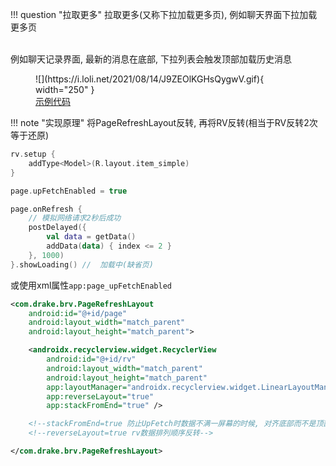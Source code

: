 !!! question "拉取更多"
    拉取更多(又称下拉加载更多页), 例如聊天界面下拉加载更多页

<br>
例如聊天记录界面, 最新的消息在底部, 下拉列表会触发顶部加载历史消息

<br>

<figure markdown>
  ![](https://i.loli.net/2021/08/14/J9ZEOlKGHsQygwV.gif){ width="250" }
  <a href="https://github.com/liangjingkanji/BRV/blob/5269ef245e7f312a0077194611f1c2aded647a3c/sample/src/main/java/com/drake/brv/sample/ui/fragment/UpFetchFragment.kt" target="_blank"><figcaption>示例代码</figcaption></a>
</figure>

!!! note "实现原理"
    将PageRefreshLayout反转, 再将RV反转(相当于RV反转2次等于还原)

```kotlin hl_lines="8"
rv.setup {
    addType<Model>(R.layout.item_simple)
}

page.upFetchEnabled = true

page.onRefresh {
    // 模拟网络请求2秒后成功
    postDelayed({
        val data = getData()
        addData(data) { index <= 2 }
    }, 1000)
}.showLoading() //  加载中(缺省页)
```

或使用xml属性`app:page_upFetchEnabled`

```xml
<com.drake.brv.PageRefreshLayout
    android:id="@+id/page"
    android:layout_width="match_parent"
    android:layout_height="match_parent">

    <androidx.recyclerview.widget.RecyclerView
        android:id="@+id/rv"
        android:layout_width="match_parent"
        android:layout_height="match_parent"
        app:layoutManager="androidx.recyclerview.widget.LinearLayoutManager"
        app:reverseLayout="true"
        app:stackFromEnd="true" />

    <!--stackFromEnd=true 防止UpFetch时数据不满一屏幕的时候, 对齐底部而不是顶部-->
    <!--reverseLayout=true rv数据排列顺序反转-->

</com.drake.brv.PageRefreshLayout>
```